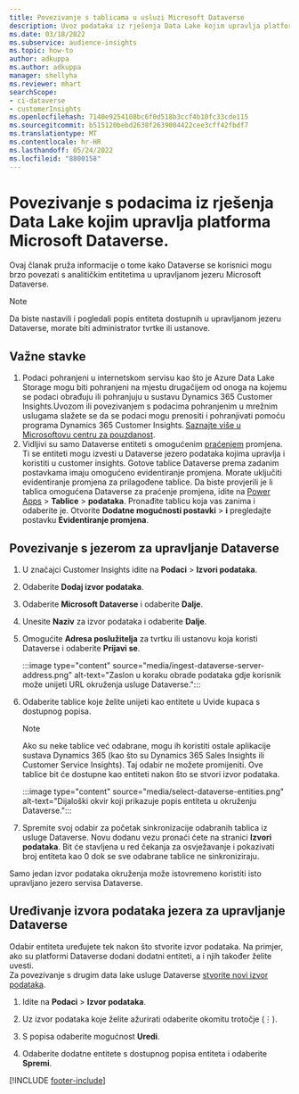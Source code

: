 ```yaml
---
title: Povezivanje s tablicama u usluzi Microsoft Dataverse
description: Uvoz podataka iz rješenja Data Lake kojim upravlja platforma Microsoft Dataverse.
ms.date: 03/18/2022
ms.subservice: audience-insights
ms.topic: how-to
author: adkuppa
ms.author: adkuppa
manager: shellyha
ms.reviewer: mhart
searchScope:
- ci-dataverse
- customerInsights
ms.openlocfilehash: 7140e9254108bc6f0d518b3ccf4b10fc33cde115
ms.sourcegitcommit: b515120bebd2638f2639004422cee3cff42fbdf7
ms.translationtype: MT
ms.contentlocale: hr-HR
ms.lasthandoff: 05/24/2022
ms.locfileid: "8800158"
---
```

# <a name="connect-to-data-in-a-microsoft-dataverse-managed-data-lake"></a>Povezivanje s podacima iz rješenja Data Lake kojim upravlja platforma Microsoft Dataverse.

Ovaj članak pruža informacije o tome kako Dataverse se korisnici mogu brzo povezati s analitičkim entitetima u upravljanom jezeru Microsoft Dataverse. 

> [!NOTE]
> Da biste nastavili i pogledali popis entiteta dostupnih u upravljanom jezeru Dataverse, morate biti administrator tvrtke ili ustanove.

## <a name="important-considerations"></a>Važne stavke

1. Podaci pohranjeni u internetskom servisu kao što je Azure Data Lake Storage mogu biti pohranjeni na mjestu drugačijem od onoga na kojemu se podaci obrađuju ili pohranjuju u sustavu Dynamics 365 Customer Insights.Uvozom ili povezivanjem s podacima pohranjenim u mrežnim uslugama slažete se da se podaci mogu prenositi i pohranjivati pomoću programa Dynamics 365 Customer Insights. [Saznajte više u Microsoftovu centru za pouzdanost](https://www.microsoft.com/trust-center).
2. Vidljivi su samo Dataverse entiteti s omogućenim [praćenjem](/power-platform/admin/enable-change-tracking-control-data-synchronization) promjena. Ti se entiteti mogu izvesti u Dataverse jezero podataka kojima upravlja i koristiti u customer insights. Gotove tablice Dataverse prema zadanim postavkama imaju omogućeno evidentiranje promjena. Morate uključiti evidentiranje promjena za prilagođene tablice. Da biste provjerili je li tablica omogućena Dataverse za praćenje promjena, idite na [Power Apps](https://make.powerapps.com) > **Tablice** > **podataka**. Pronađite tablicu koja vas zanima i odaberite je. Otvorite **Dodatne mogućnosti postavki** > **i** pregledajte postavku **Evidentiranje promjena**.

## <a name="connect-to-a-dataverse-managed-lake"></a>Povezivanje s jezerom za upravljanje Dataverse

1. U značajci Customer Insights idite na **Podaci** > **Izvori podataka**.

2. Odaberite **Dodaj izvor podataka**.

3. Odaberite **Microsoft Dataverse** i odaberite **Dalje**.

4. Unesite **Naziv** za izvor podataka i odaberite **Dalje**. 

5. Omogućite **Adresa poslužitelja** za tvrtku ili ustanovu koja koristi Dataverse i odaberite **Prijavi se**.

   :::image type="content" source="media/ingest-dataverse-server-address.png" alt-text="Zaslon u koraku obrade podataka gdje korisnik može unijeti URL okruženja usluge Dataverse.":::

6. Odaberite tablice koje želite unijeti kao entitete u Uvide kupaca s dostupnog popisa.    

   > [!NOTE]
   > Ako su neke tablice već odabrane, mogu ih koristiti ostale aplikacije sustava Dynamics 365 (kao što su Dynamics 365 Sales Insights ili Customer Service Insights). Taj odabir ne možete promijeniti. Ove tablice bit će dostupne kao entiteti nakon što se stvori izvor podataka.

   :::image type="content" source="media/select-dataverse-entities.png" alt-text="Dijaloški okvir koji prikazuje popis entiteta u okruženju Dataverse.":::

7. Spremite svoj odabir za početak sinkronizacije odabranih tablica iz usluge Dataverse. Novu dodanu vezu pronaći ćete na stranici **Izvori podataka**. Bit će stavljena u red čekanja za osvježavanje i pokazivati broj entiteta kao 0 dok se sve odabrane tablice ne sinkroniziraju.

Samo jedan izvor podataka okruženja može istovremeno koristiti isto upravljano jezero servisa Dataverse.

## <a name="edit-a-dataverse-managed-lake-data-source"></a>Uređivanje izvora podataka jezera za upravljanje Dataverse

Odabir entiteta uređujete tek nakon što stvorite izvor podataka. Na primjer, ako su platformi Dataverse dodani dodatni entiteti, a i njih također želite uvesti.    
Za povezivanje s drugim data lake usluge Dataverse [stvorite novi izvor podataka](#connect-to-a-dataverse-managed-lake).

1. Idite na **Podaci** > **Izvor podataka**.

2. Uz izvor podataka koje želite ažurirati odaberite okomitu trotočje (&vellip;).

3. S popisa odaberite mogućnost **Uredi**.

4. Odaberite dodatne entitete s dostupnog popisa entiteta i odaberite **Spremi**.

[!INCLUDE [footer-include](includes/footer-banner.md)]
